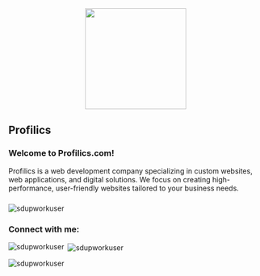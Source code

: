 <div align="center">
  <img height="200" src="http://profilics.com/img/Profilics_logo.png"  />
</div>

###

<h2 align="left">Profilics</h2>

###

<h3 align="left">Welcome to Profilics.com!</h3>
<p align="left">Profilics is a web development company specializing in custom websites, web applications, and digital solutions. We focus on creating high-performance, user-friendly websites tailored to your business needs.</p>

###
<p align="left"> <img src="https://komarev.com/ghpvc/?username=sdupworkuser&label=Profile%20views&color=0e75b6&style=flat" alt="sdupworkuser" /> </p>

<h3 align="left">Connect with me:</h3>
<p align="left">
</p>

<p><img align="left" src="https://github-readme-stats.vercel.app/api/top-langs?username=sdupworkuser&show_icons=true&locale=en&layout=compact" alt="sdupworkuser" /></p>

<p>&nbsp;<img align="center" src="https://github-readme-stats.vercel.app/api?username=sdupworkuser&show_icons=true&locale=en" alt="sdupworkuser" /></p>

<p><img align="center" src="https://github-readme-streak-stats.herokuapp.com/?user=sdupworkuser&" alt="sdupworkuser" /></p>
